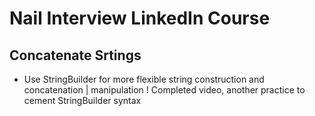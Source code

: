 # Nail Interview LinkedIn Course

## Concatenate Srtings
- Use StringBuilder for more flexible string construction and concatenation | manipulation
! Completed video, another practice to cement StringBuilder syntax
